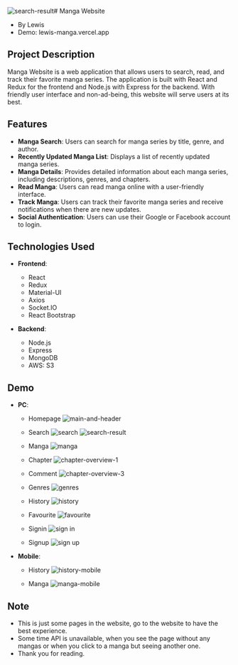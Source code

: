 ![search-result](https://github.com/user-attachments/assets/86734252-dd45-45ff-aadd-a666961dc406)# Manga Website

- By Lewis
- Demo: lewis-manga.vercel.app

## Project Description

Manga Website is a web application that allows users to search, read, and track their favorite manga series. The application is built with React and Redux for the frontend and Node.js with Express for the backend. With friendly user interface and non-ad-being, this website will serve users at its best.

## Features

- **Manga Search**: Users can search for manga series by title, genre, and author.
- **Recently Updated Manga List**: Displays a list of recently updated manga series.
- **Manga Details**: Provides detailed information about each manga series, including descriptions, genres, and chapters.
- **Read Manga**: Users can read manga online with a user-friendly interface.
- **Track Manga**: Users can track their favorite manga series and receive notifications when there are new updates.
- **Social Authentication**: Users can use their Google or Facebook account to login.

## Technologies Used

- **Frontend**: 
  - React
  - Redux
  - Material-UI
  - Axios
  - Socket.IO
  - React Bootstrap 

- **Backend**:
  - Node.js
  - Express
  - MongoDB
  - AWS: S3
 
## Demo

- **PC**:

  - Homepage
    ![main-and-header](https://github.com/user-attachments/assets/464220a2-41f2-4803-a557-936971a3c4d4)

  - Search
    ![search](https://github.com/user-attachments/assets/c329c70b-eae9-4460-8a5b-653527a9205b)
    ![search-result](https://github.com/user-attachments/assets/742ddef5-213f-4226-b49f-a8b6e14f7a8c)

  - Manga
    ![manga](https://github.com/user-attachments/assets/c579b525-76d9-4b35-9635-bbbd7708d050)

  - Chapter
    ![chapter-overview-1](https://github.com/user-attachments/assets/21ae078b-bac4-4da2-ab91-51efe7aa64cd)

  - Comment
    ![chapter-overview-3](https://github.com/user-attachments/assets/4f2ff49f-cdba-4b0b-847f-1bf37fda2a62)
    
  - Genres
    ![genres](https://github.com/user-attachments/assets/e6278879-e942-4fdb-b7f0-10bc4b1c535b)
    
  - History
    ![history](https://github.com/user-attachments/assets/eb1ece37-ae4a-4416-a0bf-4277eadefa21)

  - Favourite
    ![favourite](https://github.com/user-attachments/assets/89ca1e30-1f84-45fa-b643-1b553680b162)

  - Signin
    ![sign in](https://github.com/user-attachments/assets/8a0b14a7-ebf5-47fe-9cec-5d205558115d)

  - Signup
    ![sign up](https://github.com/user-attachments/assets/e1aa32f2-591a-45aa-819b-84ee1a664f8d)

- **Mobile**:

  - History
    ![history-mobile](https://github.com/user-attachments/assets/37651604-3a3c-4923-82dd-15351f79b2a8)
    
  - Manga
    ![manga-mobile](https://github.com/user-attachments/assets/9e96396f-7ec5-421c-a930-5bbcbbeb5f15)


## Note

- This is just some pages in the website, go to the website to have the best experience.
- Some time API is unavailable, when you see the page without any mangas or when you click to a manga but seeing another one.
- Thank you for reading.

